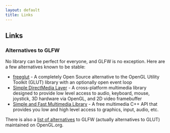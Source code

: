 ```yaml
---
layout: default
title: Links
---
```


## Links

### Alternatives to GLFW

No library can be perfect for everyone, and GLFW is no exception.  Here
are a few alternatives known to be stable:

- [freeglut](http://freeglut.sourceforge.net/) - A completely Open Source
  alternative to the OpenGL Utility Toolkit (GLUT) library with an optionally
  open event loop
- [Simple DirectMedia Layer](http://www.libsdl.org/) - A cross-platform
  multimedia library designed to provide low level access to audio, keyboard,
  mouse, joystick, 3D hardware via OpenGL, and 2D video framebuffer
- [Simple and Fast Multimedia Library](http://www.sfml-dev.org/) - A free
  multimedia C++ API that provides you low and high level access to graphics,
  input, audio, etc.

There is also a
[list of alternatives](http://www.opengl.org/resources/libraries/windowtoolkits/)
to GLFW (actually alternatives to GLUT) maintained on OpenGL.org.

